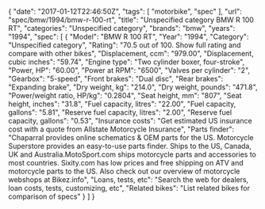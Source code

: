 {
    "date": "2017-01-12T22:46:50Z",
    "tags": [
        "motorbike",
        "spec"
    ],
    "url": "spec\/bmw\/1994\/bmw-r-100-rt",
    "title": "Unspecified category BMW R 100 RT",
    "categories": "Unspecified category",
    "brands": "bmw",
    "years": "1994",
    "spec": [
        {
            "Model": "BMW R 100 RT",
            "Year": "1994",
            "Category": "Unspecified category",
            "Rating": "70.5 out of 100. Show full rating and compare with other bikes",
            "Displacement, ccm": "979.00",
            "Displacement, cubic inches": "59.74",
            "Engine type": "Two cylinder boxer, four-stroke",
            "Power, HP": "60.00",
            "Power at RPM": "6500",
            "Valves per cylinder": "2",
            "Gearbox": "5-speed",
            "Front brakes": "Dual disc",
            "Rear brakes": "Expanding brake",
            "Dry weight, kg": "214.0",
            "Dry weight, pounds": "471.8",
            "Power\/weight ratio, HP\/kg": "0.2804",
            "Seat height, mm": "807",
            "Seat height, inches": "31.8",
            "Fuel capacity, litres": "22.00",
            "Fuel capacity, gallons": "5.81",
            "Reserve fuel capacity, litres": "2.00",
            "Reserve fuel capacity, gallons": "0.53",
            "Insurance costs": "Get estimated US insurance cost with a quote from Allstate Motorcycle Insurance",
            "Parts finder": "Chaparral provides online schematics & OEM parts for the US.   Motorcycle Superstore provides an easy-to-use parts finder. Ships to the US, Canada, UK and Australia.MotoSport.com ships motorcycle parts and accessories to most countries.    Sixity.com has low prices and free shipping on ATV and motorcycle parts to the US. Also check out our overview of motorcycle webshops at Bikez.info",
            "Loans, tests, etc": "Search the web for dealers, loan costs, tests, customizing, etc",
            "Related bikes": "List related bikes for comparison of specs"
        }
    ]
}